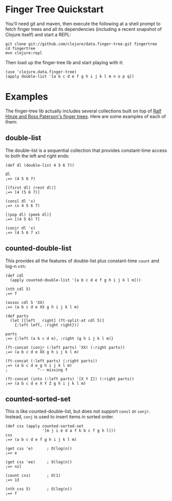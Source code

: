 # Finger Tree Quickstart

You'll need git and maven, then execute the following at a shell
prompt to fetch finger trees and all its dependencies (including
a recent snapshot of Clojure itself) and start a REPL:

    git clone git://github.com/clojure/data.finger-tree.git fingertree
    cd fingertree
    mvn clojure:repl

Then load up the finger-tree lib and start playing with it:

    (use 'clojure.data.finger-tree)
    (apply double-list '[a b c d e f g h i j k l m n o p q])

# Examples

The finger-tree lib actually includes several collections built on top
of [Ralf Hinze and Ross Paterson's finger trees][1].  Here are some
examples of each of them:

## double-list

The double-list is a sequential collection that provides constant-time
access to both the left and right ends:

    (def dl (double-list 4 5 6 7))

    dl
    ;=> (4 5 6 7)

    [(first dl) (rest dl)]
    ;=> [4 (5 6 7)]

    (consl dl 'x)
    ;=> (x 4 5 6 7)

    [(pop dl) (peek dl)]
    ;=> [(4 5 6) 7]

    (conjr dl 'x)
    ;=> (4 5 6 7 x)

## counted-double-list

This provides all the features of double-list plus constant-time
`count` and log-n `nth`:

    (def cdl
      (apply counted-double-list '[a b c d e f g h i j k l m]))

    (nth cdl 5)
    ;=> f

    (assoc cdl 5 'XX)
    ;=> (a b c d e XX g h i j k l m)

    (def parts
      (let [[left _ right] (ft-split-at cdl 5)]
        {:left left, :right right}))

    parts
    ;=> {:left (a b c d e), :right (g h i j k l m)}

    (ft-concat (conjr (:left parts) 'XX) (:right parts))
    ;=> (a b c d e XX g h i j k l m)

    (ft-concat (:left parts) (:right parts))
    ;=> (a b c d e g h i j k l m)
    ;             ^-- missing f

    (ft-concat (into (:left parts) '[X Y Z]) (:right parts))
    ;=> (a b c d e X Y Z g h i j k l m)

## counted-sorted-set

This is like counted-double-list, but does not support `consl` or
`conjr`.  Instead, `conj` is used to insert items in sorted order.

    (def css (apply counted-sorted-set
                    '[m j i e d a f k b c f g h l]))
    css
    ;=> (a b c d e f g h i j k l m)

    (get css 'e)      ; O(log(n))
    ;=> e

    (get css 'ee)     ; O(log(n))
    ;=> nil

    (count css)       ; O(1)
    ;=> 13

    (nth css 5)       ; O(log(n))
    ;=> f

[1]: http://www.soi.city.ac.uk/~ross/papers/FingerTree.html
